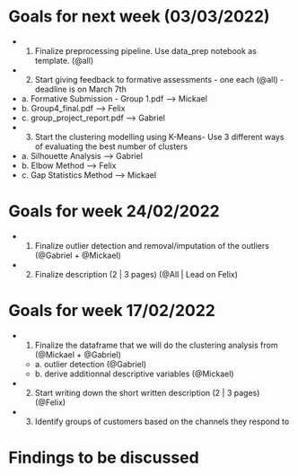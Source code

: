 # Goals for next week (03/03/2022)

* 1. Finalize preprocessing pipeline. Use data_prep notebook as template. (@all)
* 2. Start giving feedback to formative assessments - one each (@all) - deadline is on March 7th
 * a. Formative Submission - Group 1.pdf --> Mickael
 * b. Group4_final.pdf --> Felix
 * c. group_project_report.pdf --> Gabriel
* 3. Start the clustering modelling using K-Means- Use 3 different ways of evaluating the best number of clusters
 * a. Silhouette Analysis --> Gabriel
 * b. Elbow Method --> Felix
 * c. Gap Statistics Method --> Mickael

# Goals for week 24/02/2022

* 1. Finalize outlier detection and removal/imputation of the outliers (@Gabriel + @Mickael)
* 2. Finalize description (2 | 3 pages) (@All | Lead on Felix)

# Goals for week 17/02/2022

* 1. Finalize the dataframe that we will do the clustering analysis from (@Mickael + @Gabriel)
  * a. outlier detection (@Gabriel)
  * b. derive additionnal descriptive variables (@Mickael)
* 2. Start writing down the short written description (2 | 3 pages) (@Felix)
* 3. Identify groups of customers based on the channels they respond to 

# Findings to be discussed
